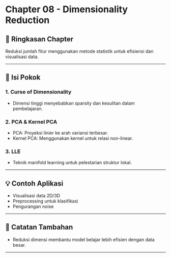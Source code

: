 # Chapter 08 - Dimensionality Reduction

## 📘 Ringkasan Chapter
Reduksi jumlah fitur menggunakan metode statistik untuk efisiensi dan visualisasi data.

---

## 📌 Isi Pokok
### 1. Curse of Dimensionality
- Dimensi tinggi menyebabkan sparsity dan kesulitan dalam pembelajaran.

### 2. PCA & Kernel PCA
- PCA: Proyeksi linier ke arah variansi terbesar.
- Kernel PCA: Menggunakan kernel untuk relasi non-linear.

### 3. LLE
- Teknik manifold learning untuk pelestarian struktur lokal.

---

## 💡 Contoh Aplikasi
- Visualisasi data 2D/3D
- Preprocessing untuk klasifikasi
- Pengurangan noise

---

## 🧠 Catatan Tambahan
- Reduksi dimensi membantu model belajar lebih efisien dengan data besar.

---
